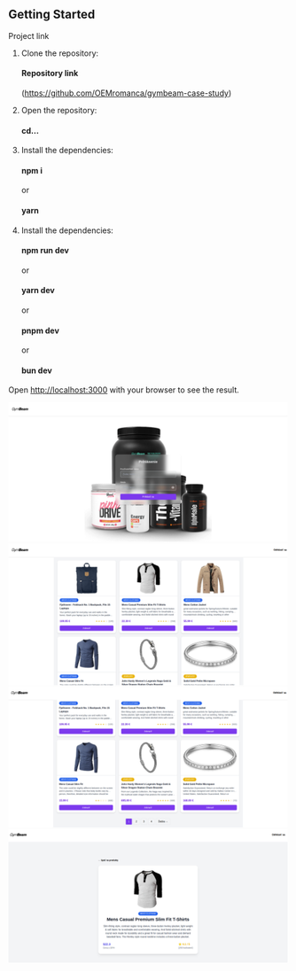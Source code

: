 ## Getting Started

Project link

1. Clone the repository:

   #### Repository link

   (https://github.com/OEMromanca/gymbeam-case-study)

2. Open the repository:

   #### cd...

3. Install the dependencies:

   #### npm i

   or

   #### yarn

4. Install the dependencies:

   #### npm run dev

   or

   #### yarn dev

   or

   #### pnpm dev

   or

   #### bun dev

Open [http://localhost:3000](http://localhost:3000) with your browser to see the result.

![Screenshot 1](./public/images/Screenshot%201.png)
![Screenshot 2](./public//images/Screenshot%202.png)
![Screenshot 3](./public//images/Screenshot%203.png)
![Screenshot 4](./public//images/Screenshot%204.png)
